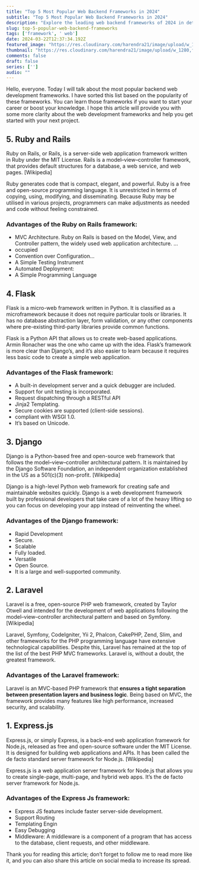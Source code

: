 ```yaml
---
title: "Top 5 Most Popular Web Backend Frameworks in 2024"
subtitle: "Top 5 Most Popular Web Backend Frameworks in 2024"
description: "Explore the leading web backend frameworks of 2024 in detail. Learn about their features, ease of use, scalability, and how they streamline the development."
slug: top-5-popular-web-backend-frameworks
tags: ['framework', ' web']
date: 2024-03-22T12:37:34.192Z
featured_image: "https://res.cloudinary.com/harendra21/image/upload/w_1920,f_auto/images/the-top-5-most-popular-backend-frameworks-for-2024_fEoIOlUs.png"
thumbnail: "https://res.cloudinary.com/harendra21/image/upload/w_1280,f_auto/images/the-top-5-most-popular-backend-frameworks-for-2024_fEoIOlUs.png"
comments: false
draft: false
series: ['']
audio: ""
---
```


Hello, everyone. Today I will talk about the most popular backend web development frameworks. I have sorted this list based on the popularity of these frameworks. You can learn those frameworks if you want to start your career or boost your knowledge.  I hope this article will provide you with some more clarity about the web development frameworks and help you get started with your next project.

## 5. Ruby and Rails

Ruby on Rails, or Rails, is a server-side web application framework written in Ruby under the MIT License. Rails is a model–view–controller framework, that provides default structures for a database, a web service, and web pages. [Wikipedia]

Ruby generates code that is compact, elegant, and powerful. Ruby is a free and open-source programming language. It is unrestricted in terms of copying, using, modifying, and disseminating. Because Ruby may be utilised in various projects, programmers can make adjustments as needed and code without feeling constrained.

### Advantages of the Ruby on Rails framework:

-   MVC Architecture. Ruby on Rails is based on the Model, View, and Controller pattern, the widely used web application architecture. …
-   occupied
-   Convention over Configuration…
-   A Simple Testing Instrument
-   Automated Deployment:
-   A Simple Programming Language


## 4. Flask

Flask is a micro-web framework written in Python. It is classified as a microframework because it does not require particular tools or libraries. It has no database abstraction layer, form validation, or any other components where pre-existing third-party libraries provide common functions.

Flask is a Python API that allows us to create web-based applications. Armin Ronacher was the one who came up with the idea. Flask’s framework is more clear than Django’s, and it’s also easier to learn because it requires less basic code to create a simple web application.

### Advantages of the Flask framework:

-   A built-in development server and a quick debugger are included.
-   Support for unit testing is incorporated.
-   Request dispatching through a RESTful API
-   Jinja2 Templating.
-   Secure cookies are supported (client-side sessions).
-   compliant with WSGI 1.0.
-   It’s based on Unicode.

## 3.  Django

Django is a Python-based free and open-source web framework that follows the model–view–controller architectural pattern.  It is maintained by the Django Software Foundation, an independent organization established in the US as a 501(c)(3) non-profit. [Wikipedia]

Django is a high-level Python web framework for creating safe and maintainable websites quickly.  Django is a web development framework built by professional developers that take care of a lot of the heavy lifting so you can focus on developing your app instead of reinventing the wheel.

### **Advantages of the Django framework:**

-   Rapid Development
-   Secure.
-   Scalable
-   Fully loaded.
-   Versatile
-   Open Source.
-   It is a large and well-supported community.


## 2.  Laravel

Laravel is a free, open-source PHP web framework, created by Taylor Otwell and intended for the development of web applications following the model–view–controller architectural pattern and based on Symfony. [Wikipedia]

Laravel, Symfony, CodeIgniter, Yii 2, Phalcon, CakePHP, Zend, Slim, and other frameworks for the PHP programming language have extensive technological capabilities. Despite this, Laravel has remained at the top of the list of the best PHP MVC frameworks. Laravel is, without a doubt, the greatest framework.

### Advantages of the Laravel framework:

Laravel is an MVC-based PHP framework that  **ensures a tight separation between presentation layers and business logic**. Being based on MVC, the framework provides many features like high performance, increased security, and scalability.

## 1. Express.js

Express.js, or simply Express, is a back-end web application framework for Node.js, released as free and open-source software under the MIT License. It is designed for building web applications and APIs.  It has been called the de facto standard server framework for Node.js.  [Wikipedia]

Express.js is a web application server framework for Node.js that allows you to create single-page, multi-page, and hybrid web apps. It’s the de facto server framework for Node.js.

### Advantages of the Express Js framework:

-   Express JS features include faster server-side development.
-   Support Routing
-   Templating Engin
-   Easy Debugging
-   Middleware: A middleware is a component of a program that has access to the database, client requests, and other middleware.


Thank you for reading this article; don’t forget to follow me to read more like it, and you can also share this article on social media to increase its spread.

